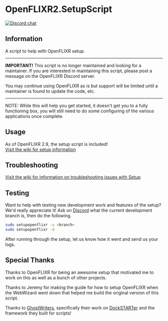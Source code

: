 # OpenFLIXR2.SetupScript
[![Discord chat](https://img.shields.io/discord/505749119802015756.svg?logo=discord)](https://discord.gg/PcCErTQ)
## Information
A script to help with OpenFLIXR setup.

****
**IMPORTANT!**
This script is no longer maintained and looking for a maintainer.
If you are interested in maintaining this script, please post a message on the OpenFLIXR Discord server.

You may continue using OpenFLIXR as is but support will be limited until a maintainer is found to update the code, etc.
****

NOTE: While this will help you get started, it doesn't get you to a fully functioning box, you will still need to do some configuring of the various applications once complete.

## Usage
As of OpenFLIXR 2.9, the setup script is included!  
[Visit the wiki for setup information](https://github.com/cyberlooper/Docs/wiki/Setup#general)

## Troubleshooting
[Visit the wiki for information on troubleshooting issues with Setup](https://github.com/cyberlooper/Docs/wiki/Setup#issues--troubleshooting)

## Testing
Want to help with testing new development work and features of the setup? We'd really appreciate it!
Ask on [Discord](https://discord.gg/PcCErTQ) what the current development branch is, then do the following.
```bash
sudo setupopenflixr -u <branch>
sudo setupopenflixr -d
```
After running through the setup, let us know how it went and send us your logs.

## Special Thanks
Thanks to OpenFLIXR for being an awesome setup that motivated me to work on this as well as a bunch of other projects.

Thanks to Jeremy for making the guide for how to setup OpenFLIXR when the WebWizard went down that helped me build the original version of this script.

Thanks to [GhostWriters](https://github.com/GhostWriters), specifically their work on [DockSTARTer](https://github.com/GhostWriters/DockSTARTer) and the framework they built for scripts!
